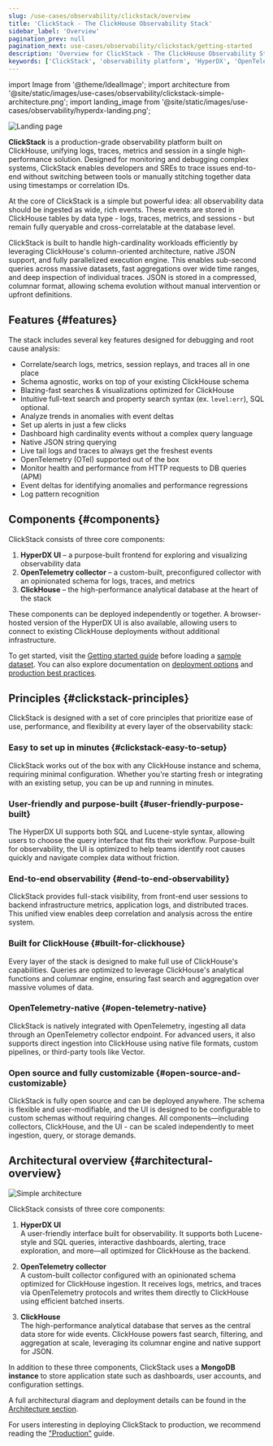 ```yaml
---
slug: /use-cases/observability/clickstack/overview
title: 'ClickStack - The ClickHouse Observability Stack'
sidebar_label: 'Overview'
pagination_prev: null
pagination_next: use-cases/observability/clickstack/getting-started
description: 'Overview for ClickStack - The ClickHouse Observability Stack'
keywords: ['ClickStack', 'observability platform', 'HyperDX', 'OpenTelemetry collector', 'high-performance', 'JSON support']
---
```


import Image from '@theme/IdealImage';
import architecture from '@site/static/images/use-cases/observability/clickstack-simple-architecture.png';
import landing_image from '@site/static/images/use-cases/observability/hyperdx-landing.png';

<Image img={landing_image} alt="Landing page" size="lg"/>

**ClickStack** is a production-grade observability platform built on ClickHouse, unifying logs, traces, metrics and session in a single high-performance solution. Designed for monitoring and debugging complex systems, ClickStack enables developers and SREs to trace issues end-to-end without switching between tools or manually stitching together data using timestamps or correlation IDs.

At the core of ClickStack is a simple but powerful idea: all observability data should be ingested as wide, rich events. These events are stored in ClickHouse tables by data type - logs, traces, metrics, and sessions - but remain fully queryable and cross-correlatable at the database level.

ClickStack is built to handle high-cardinality workloads efficiently by leveraging ClickHouse's column-oriented architecture, native JSON support, and fully parallelized execution engine. This enables sub-second queries across massive datasets, fast aggregations over wide time ranges, and deep inspection of individual traces. JSON is stored in a compressed, columnar format, allowing schema evolution without manual intervention or upfront definitions.

## Features {#features}

The stack includes several key features designed for debugging and root cause analysis:

- Correlate/search logs, metrics, session replays, and traces all in one place
- Schema agnostic, works on top of your existing ClickHouse schema
- Blazing-fast searches & visualizations optimized for ClickHouse
- Intuitive full-text search and property search syntax (ex. `level:err`), SQL optional.
- Analyze trends in anomalies with event deltas
- Set up alerts in just a few clicks
- Dashboard high cardinality events without a complex query language
- Native JSON string querying
- Live tail logs and traces to always get the freshest events
- OpenTelemetry (OTel) supported out of the box
- Monitor health and performance from HTTP requests to DB queries (APM)
- Event deltas for identifying anomalies and performance regressions
- Log pattern recognition

## Components {#components}

ClickStack consists of three core components:

1. **HyperDX UI** – a purpose-built frontend for exploring and visualizing observability data
2. **OpenTelemetry collector** – a custom-built, preconfigured collector with an opinionated schema for logs, traces, and metrics
3. **ClickHouse** – the high-performance analytical database at the heart of the stack

These components can be deployed independently or together. A browser-hosted version of the HyperDX UI is also available, allowing users to connect to existing ClickHouse deployments without additional infrastructure.

To get started, visit the [Getting started guide](/use-cases/observability/clickstack/getting-started) before loading a [sample dataset](/use-cases/observability/clickstack/sample-datasets). You can also explore documentation on [deployment options](/use-cases/observability/clickstack/deployment) and [production best practices](/use-cases/observability/clickstack/production).

## Principles {#clickstack-principles}

ClickStack is designed with a set of core principles that prioritize ease of use, performance, and flexibility at every layer of the observability stack:

### Easy to set up in minutes {#clickstack-easy-to-setup}

ClickStack works out of the box with any ClickHouse instance and schema, requiring minimal configuration. Whether you're starting fresh or integrating with an existing setup, you can be up and running in minutes.

### User-friendly and purpose-built {#user-friendly-purpose-built}

The HyperDX UI supports both SQL and Lucene-style syntax, allowing users to choose the query interface that fits their workflow. Purpose-built for observability, the UI is optimized to help teams identify root causes quickly and navigate complex data without friction.

### End-to-end observability {#end-to-end-observability}

ClickStack provides full-stack visibility, from front-end user sessions to backend infrastructure metrics, application logs, and distributed traces. This unified view enables deep correlation and analysis across the entire system.

### Built for ClickHouse {#built-for-clickhouse}

Every layer of the stack is designed to make full use of ClickHouse's capabilities. Queries are optimized to leverage ClickHouse's analytical functions and columnar engine, ensuring fast search and aggregation over massive volumes of data.

### OpenTelemetry-native {#open-telemetry-native}

ClickStack is natively integrated with OpenTelemetry, ingesting all data through an OpenTelemetry collector endpoint. For advanced users, it also supports direct ingestion into ClickHouse using native file formats, custom pipelines, or third-party tools like Vector.

### Open source and fully customizable {#open-source-and-customizable}

ClickStack is fully open source and can be deployed anywhere. The schema is flexible and user-modifiable, and the UI is designed to be configurable to custom schemas without requiring changes. All components—including collectors, ClickHouse, and the UI - can be scaled independently to meet ingestion, query, or storage demands.

## Architectural overview {#architectural-overview}

<Image img={architecture} alt="Simple architecture" size="lg"/>

ClickStack consists of three core components:

1. **HyperDX UI**  
   A user-friendly interface built for observability. It supports both Lucene-style and SQL queries, interactive dashboards, alerting, trace exploration, and more—all optimized for ClickHouse as the backend.

2. **OpenTelemetry collector**  
   A custom-built collector configured with an opinionated schema optimized for ClickHouse ingestion. It receives logs, metrics, and traces via OpenTelemetry protocols and writes them directly to ClickHouse using efficient batched inserts.

3. **ClickHouse**  
   The high-performance analytical database that serves as the central data store for wide events. ClickHouse powers fast search, filtering, and aggregation at scale, leveraging its columnar engine and native support for JSON.

In addition to these three components, ClickStack uses a **MongoDB instance** to store application state such as dashboards, user accounts, and configuration settings.

A full architectural diagram and deployment details can be found in the [Architecture section](/use-cases/observability/clickstack/architecture).

For users interesting in deploying ClickStack to production, we recommend reading the ["Production"](/use-cases/observability/clickstack/production) guide.
